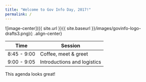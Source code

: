 ```yaml
---
title: "Welcome to Gov Info Day, 2017!"
permalink: /
---
```


![image-center]({{ site.url }}{{ site.baseurl }}/images/govinfo-logo-drafts3.png){: .align-center}


Time | Session
--- | ---
8:45 - 9:00 | Coffee, meet & greet
9:00 - 9:05 | Introductions and logistics

This agenda looks great!
